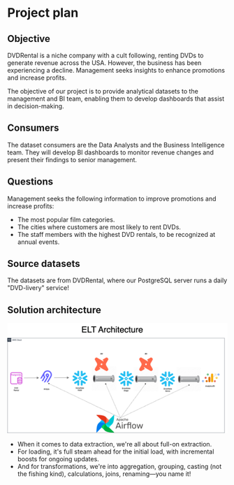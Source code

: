 # Project plan

## Objective

DVDRental is a niche company with a cult following, renting DVDs to generate revenue across the USA. However, the business has been experiencing a decline. Management seeks insights to enhance promotions and increase profits.

The objective of our project is to provide analytical datasets to the management and BI team, enabling them to develop dashboards that assist in decision-making.

## Consumers

The dataset consumers are the Data Analysts and the Business Intelligence team. They will develop BI dashboards to monitor revenue changes and present their findings to senior management.

## Questions

Management seeks the following information to improve promotions and increase profits:

- The most popular film categories.
- The cities where customers are most likely to rent DVDs.
- The staff members with the highest DVD rentals, to be recognized at annual events.

## Source datasets

The datasets are from DVDRental, where our PostgreSQL server runs a daily "DVD-livery" service!

## Solution architecture

![Logo](https://github.com/rockerben/de-project2/blob/main/docs/elt-architecture.png)

- When it comes to data extraction, we're all about full-on extraction.
- For loading, it's full steam ahead for the initial load, with incremental boosts for ongoing updates.
- And for transformations, we're into aggregation, grouping, casting (not the fishing kind), calculations, joins, renaming—you name it!
